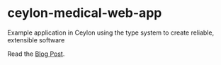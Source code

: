 # ceylon-medical-web-app

Example application in Ceylon using the type system to create reliable, extensible software

Read the [Blog Post](http://renatoathaydes.github.io/Using-Ceylon-Type-System-To-Write-Reliable-Extensible-Software/).